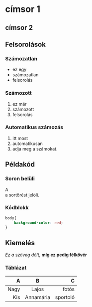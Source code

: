 # címsor 1
## címsor 2


## Felsorolások

### Számozatlan

- ez egy
- számozatlan
- felsorolás

### Számozott

1. ez már
2. számozott
3. felsorolás

### Automatikus számozás

1. itt most
1. automatikusan
1. adja meg a számokat.

## Példakód

### Soron belüli

A<br>a sortörést jelöli.

### Kódblokk

```css
body{
    background-color: red;
}
```

## Kiemelés

*Ez a szöveg dőlt*, **míg ez pedig félkövér**


### Táblázat

|A    |B        |C         |
|----:|:-------:|---------:|
|Nagy |Lajos    |fotós     |
|Kis  |Annamária|sportoló  |
